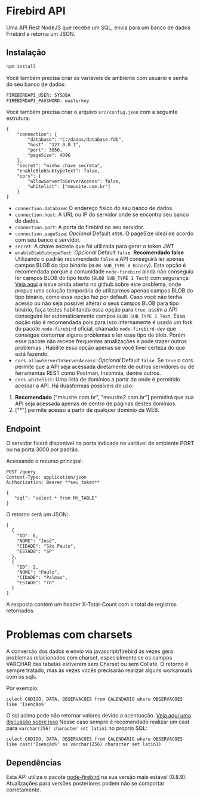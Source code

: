 # Firebird API

Uma API Rest NodeJS que recebe um SQL, envia para um banco de dados Firebird e retorna um JSON.

## Instalação


```bash
npm install 
```

Você também precisa criar as variáveis de ambiente com usuário e senha do seu banco de dados:
```bash
FIREBIRDAPI_USER: SYSDBA
FIREBIRDAPI_PASSWORD: masterkey
```


Você também precisa criar o arquivo `src/config.json` com a seguinte estrutura:

```
{
    "connection": {
        "database": "C:/dados/database.fdb",
        "host": "127.0.0.1",
        "port": 3050,
        "pageSize": 4096
    },
    "secret": "minha_chave_secreta",
    "enableBlobSubtypeText": false,
    "cors": {
        "allowServerToServerAccess": false,
        "whitelist": ["meusite.com.br"]
    }
}
```

* `connection.database`: O endereço físico do seu banco de dados.
* `connection.host`: A URL ou IP do servidor onde se encontra seu banco de dados.
* `connection.port`: A porta do firebird no seu servidor.
* `connection.pageSize`: *Opcional* Default `4096`. O pageSize ideal de acordo com seu banco e servidor.
* `secret`: A chave secreta que foi utilizada para gerar o token JWT
* `enableBlobSubtypeText`: *Opcional* Default `false`. **Recomendado false** Utilizando o padrão recomendado `false` a API conseguirá ler apenas campos BLOB do tipo binário (`BLOB SUB_TYPE 0 Binary`). Esta opção é recomendada porque a comunidade `node-firebird` ainda não conseguiu ler campos BLOB do tipo texto (`BLOB SUB_TYPE 1 Text`) com segurança. [Veja aqui](https://github.com/hgourvest/node-firebird/issues/51#issuecomment-389193669) a issue ainda aberta no github sobre este problema, onde propus uma solução temporária de utilizarmos apenas campos BLOB do tipo binário, como essa opção faz por default. Caso você não tenha acesso ou não seja possível alterar o seus campos BLOB para tipo binário, faça testes habilitando essa opção para `true`, assim a API conseguirá ler automaticamente campos `BLOB SUB_TYPE 1 Text`. Essa opção não é recomendada pois para isso internamente é usado um fork do pacote `node-firebird` oficial, chamado `node-firebird-dev` que consegue contornar alguns problemas e ler esse tipo de blob. Porém esse pacote não recebe frequentes atualizações e pode trazer outros problemas . Habilite essa opção apenas se você tiver certeza do que está fazendo. 
* `cors.allowServerToServerAccess`: *Opcional* Default `false`. Se `true` o cors permite que a API seja acessada diretamente de outros servidores ou de ferramentas REST como Postman, Insomnia, dentre outros.
* `cors.whitelist`: Uma lista de domínios a partir de onde é permitido acessar a API. Há duasformas possíveis de uso:

1. **Recomendado** ["meusite.com.br", "meusite2.com.br"] permitirá que sua API seja acessada apenas de dentro de páginas destes domínios.
2. ["*"] permite acesso a partir de qualquer domínio da WEB.

## Endpoint

O servidor ficará disponivel na porta indicada na variável de ambiente PORT ou na porta 3000 por padrão.

Acessando o recurso principal:
```
POST /query
Content-Type: application/json
Authorization: Bearer **seu_token**

{
   "sql": "select * from MY_TABLE"
}
```

O retorno será um JSON: 

```
[
  {
    "ID": 6,
    "NOME": "José",
    "CIDADE": "São Paulo",
    "ESTADO": "SP"
  },
  {
    "ID": 2,
    "NOME": "Paulo",
    "CIDADE": "Palmas",
    "ESTADO": "TO"
  }
]
 ```

A resposta contém um header X-Total-Count com o total de registros retornados.

# Problemas com charsets
A conversão dos dados e envio via javascript/firebird às vezes gera problemas relacionados com charset, especialmente se os campos VARCHAR das tabelas estiverem sem Charset ou sem Collate. O retorno é sempre tratado, mas às vezes vocês precisarão realizar alguns workarouds com os sqls.  

Por exemplo:

`select CODIGO, DATA, OBSERVACOES from CALENDARIO where OBSERVACOES like 'Isenção%'`

O sql acima pode não retornar valores devido a acentuação. [Veja aqui uma discussão sobre isso](https://github.com/hgourvest/node-firebird/issues/125) Nesse caso sempre é recomendado realizar um cast para `varchar(256) character set latin1` no próprio SQL:

`select CODIGO, DATA, OBSERVACOES from CALENDARIO where OBSERVACOES like cast('Isenção%' as varchar(256) character set latin1)`

## Dependências
Esta API utiliza o pacote [node-firebird](https://www.npmjs.com/package/node-firebird) na sua versão mais estável (0.8.9). Atualizações para versões posteriores podem não se comportar corretamente.